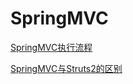 # SpringMVC

[SpringMVC执行流程](https://github.com/aluxs/SpringMVC/wiki/SpringMVC%E6%89%A7%E8%A1%8C%E6%B5%81%E7%A8%8B)

[SpringMVC与Struts2的区别](https://github.com/aluxs/SpringMVC/wiki/SpringMVC%E4%B8%8EStruts2%E7%9A%84%E5%8C%BA%E5%88%AB)
